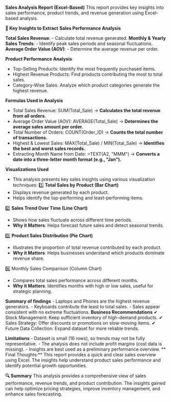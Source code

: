 **Sales Analysis Report (Excel-Based)**
This report provides key insights into sales performance, product trends, and revenue generation using Excel-based analysis.

**📌 Key Insights to Extract**
**Sales Performance Analysis**

**Total Sales Revenue**:
    - Calculate total revenue generated.
**Monthly & Yearly Sales Trends**:
    - Identify peak sales periods and seasonal fluctuations.
**Average Order Value (AOV)**:
    - Determine the average revenue per order.

**Product Performance Analysis**
  - Top-Selling Products: Identify the most frequently purchased items.
  - Highest Revenue Products: Find products contributing the most to total sales.
  - Category-Wise Sales: Analyze which product categories generate the highest revenue.

**Formulas Used in Analysis**
  - Total Sales Revenue: SUM(Total_Sale) → **Calculates the total revenue from all orders.**
  - Average Order Value (AOV): AVERAGE(Total_Sale) → **Determines the average sales amount per order.**
  - Total Number of Orders: COUNT(Order_ID) → **Counts the total number of transactions.**
  - Highest & Lowest Sales: MAX(Total_Sale) / MIN(Total_Sale) → **Identifies the best and worst sales records.**
  - Extracting Month Name from Date: =TEXT(A2, "MMM") → **Converts a date into a three-letter month format (e.g., "Jan").**

**Visualizations Used**
  - This analysis presents key sales insights using various visualization techniques:
1️⃣ **Total Sales by Product (Bar Chart)**
  - Displays revenue generated by each product.
  - Helps identify the top-performing and least-performing items.
    
2️⃣ **Sales Trend Over Time (Line Chart)**
  - Shows how sales fluctuate across different time periods.
  - **Why it Matters**: Helps forecast future sales and detect seasonal trends.

3️⃣ **Product Sales Distribution (Pie Chart)**
  - Illustrates the proportion of total revenue contributed by each product.
  - **Why it Matters**: Helps businesses understand which products dominate revenue share.

4️⃣ Monthly Sales Comparison (Column Chart)
  - Compares total sales performance across different months.
  - **Why it Matters**: Identifies months with high or low sales, useful for strategic planning.

**Summary of findings**
    - Laptops and Phones are the highest revenue generators.
    - Keyboards contribute the least to total sales.
    - Sales appear consistent  with no extreme fluctuations.
**Business Recommendations**
✔ Stock Management: Keep sufficient inventory of high-demand products.
✔ Sales Strategy: Offer discounts or promotions on slow-moving items.
✔ Future Data Collection: Expand dataset for more reliable trends.

**Limitations**
    - Dataset is small (16 rows), so trends may not be fully representative.
    - The analysis does not include profit margins (cost data is missing).
    - Insights are best used as a preliminary performance overview.
**
Final Thoughts:**
This report provides a quick and clear sales overview using Excel. The insights help understand product sales performance and identify potential growth opportunities.


**🔍 Summary**
This analysis provides a comprehensive view of sales performance, revenue trends, and product contribution. The insights gained can help optimize pricing strategies, improve inventory management, and enhance sales forecasting.

